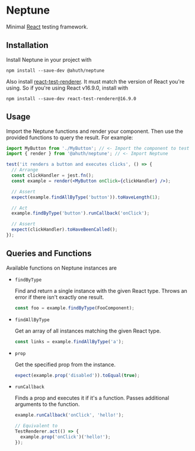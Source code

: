 # Neptune

Minimal [React](https://github.com/facebook/react) testing framework.

## Installation

Install Neptune in your project with

```
npm install --save-dev @ahuth/neptune
```

Also install [react-test-renderer](https://reactjs.org/docs/test-renderer.html). It must match the version of React you're using. So if you're using React v16.9.0, install with

```
npm install --save-dev react-test-renderer@16.9.0
```

## Usage

Import the Neptune functions and render your component. Then use the provided functions to query the result. For example:

```jsx
import MyButton from './MyButton'; // <- Import the component to test
import { render } from '@ahuth/neptune'; // <- Import Neptune

test('it renders a button and executes clicks', () => {
  // Arrange
  const clickHandler = jest.fn();
  const example = render(<MyButton onClick={clickHandler} />);

  // Assert
  expect(example.findAllByType('button')).toHaveLength(1);

  // Act
  example.findByType('button').runCallback('onClick');

  // Assert
  expect(clickHandler).toHaveBeenCalled();
});
```

## Queries and Functions

Available functions on Neptune instances are

- `findByType`

   Find and return a single instance with the given React type. Throws an error if there isn't exactly one result.

   ```js
   const foo = example.findByType(FooComponent);
   ```

- `findAllByType`

   Get an array of all instances matching the given React type.

   ```js
   const links = example.findAllByType('a');
   ```

- `prop`

   Get the specified prop from the instance.

   ```js
   expect(example.prop('disabled')).toEqual(true);
   ```

- `runCallback`

   Finds a prop and executes it if it's a function. Passes additional arguments to the function.

   ```js
   example.runCallback('onClick', 'hello!');

   // Equivalent to
   TestRenderer.act(() => {
     example.prop('onClick')('hello!');
   });
   ```
